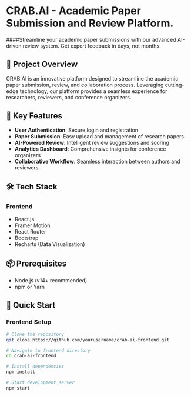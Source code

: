 # CRAB.AI - Academic Paper Submission and Review Platform.

####Streamline your academic paper submissions with our advanced AI-driven review system. Get expert feedback in days, not months.


## 🚀 Project Overview

CRAB.AI is an innovative platform designed to streamline the academic paper submission, review, and collaboration process. Leveraging cutting-edge technology, our platform provides a seamless experience for researchers, reviewers, and conference organizers.

## 🌟 Key Features

- **User Authentication**: Secure login and registration
- **Paper Submission**: Easy upload and management of research papers
- **AI-Powered Review**: Intelligent review suggestions and scoring
- **Analytics Dashboard**: Comprehensive insights for conference organizers
- **Collaborative Workflow**: Seamless interaction between authors and reviewers

## 🛠 Tech Stack

### Frontend
- React.js
- Framer Motion
- React Router
- Bootstrap
- Recharts (Data Visualization)


## 📦 Prerequisites

- Node.js (v14+ recommended)
- npm or Yarn

## 🚀 Quick Start

### Frontend Setup
```bash
# Clone the repository
git clone https://github.com/yourusername/crab-ai-frontend.git

# Navigate to frontend directory
cd crab-ai-frontend

# Install dependencies
npm install

# Start development server
npm start
